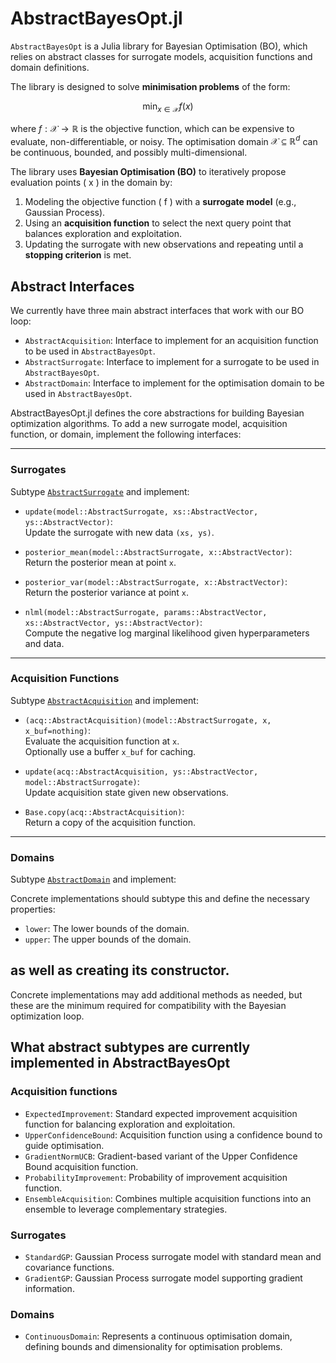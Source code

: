 # AbstractBayesOpt.jl

`AbstractBayesOpt` is a Julia library for Bayesian Optimisation (BO), which relies on abstract classes for surrogate models, acquisition functions and domain definitions.

The library is designed to solve **minimisation problems** of the form:

$$\min_{x \in \mathcal{X}} f(x)$$

where $f: \mathcal{X} \to \mathbb{R}$ is the objective function, which can be expensive to evaluate, non-differentiable, or noisy. The optimisation domain $\mathcal{X} \subseteq \mathbb{R}^d$ can be continuous, bounded, and possibly multi-dimensional.  

The library uses **Bayesian Optimisation (BO)** to iteratively propose evaluation points \( x \) in the domain by:

1. Modeling the objective function \( f \) with a **surrogate model** (e.g., Gaussian Process).  
2. Using an **acquisition function** to select the next query point that balances exploration and exploitation.  
3. Updating the surrogate with new observations and repeating until a **stopping criterion** is met.

## Abstract Interfaces

We currently have three main abstract interfaces that work with our BO loop:

- `AbstractAcquisition`: Interface to implement for an acquisition function to be used in `AbstractBayesOpt`.
- `AbstractSurrogate`: Interface to implement for a surrogate to be used in `AbstractBayesOpt`.
- `AbstractDomain`: Interface to implement for the optimisation domain to be used in `AbstractBayesOpt`.

AbstractBayesOpt.jl defines the core abstractions for building Bayesian optimization
algorithms. To add a new surrogate model, acquisition function, or domain, implement
the following interfaces:

---

### Surrogates

Subtype [`AbstractSurrogate`](@ref) and implement:

- `update(model::AbstractSurrogate, xs::AbstractVector, ys::AbstractVector)`:  
  Update the surrogate with new data `(xs, ys)`.

- `posterior_mean(model::AbstractSurrogate, x::AbstractVector)`:  
  Return the posterior mean at point `x`.

- `posterior_var(model::AbstractSurrogate, x::AbstractVector)`:  
  Return the posterior variance at point `x`.

- `nlml(model::AbstractSurrogate, params::AbstractVector, xs::AbstractVector, ys::AbstractVector)`:  
  Compute the negative log marginal likelihood given hyperparameters and data.

---

### Acquisition Functions

Subtype [`AbstractAcquisition`](@ref) and implement:

- `(acq::AbstractAcquisition)(model::AbstractSurrogate, x, x_buf=nothing)`:  
  Evaluate the acquisition function at `x`.  
  Optionally use a buffer `x_buf` for caching.

- `update(acq::AbstractAcquisition, ys::AbstractVector, model::AbstractSurrogate)`:  
  Update acquisition state given new observations.

- `Base.copy(acq::AbstractAcquisition)`:  
  Return a copy of the acquisition function.

---

### Domains

Subtype [`AbstractDomain`](@ref) and implement:

Concrete implementations should subtype this and define the necessary properties:
- `lower`: The lower bounds of the domain.
- `upper`: The upper bounds of the domain.

as well as creating its constructor.
---

Concrete implementations may add additional methods as needed, but these are the
minimum required for compatibility with the Bayesian optimization loop.

## What abstract subtypes are currently implemented in AbstractBayesOpt

### Acquisition functions
- `ExpectedImprovement`: Standard expected improvement acquisition function for balancing exploration and exploitation.
- `UpperConfidenceBound`: Acquisition function using a confidence bound to guide optimisation.
- `GradientNormUCB`: Gradient-based variant of the Upper Confidence Bound acquisition function.
- `ProbabilityImprovement`: Probability of improvement acquisition function.
- `EnsembleAcquisition`: Combines multiple acquisition functions into an ensemble to leverage complementary strategies.

### Surrogates
- `StandardGP`: Gaussian Process surrogate model with standard mean and covariance functions.
- `GradientGP`: Gaussian Process surrogate model supporting gradient information. 

### Domains
- `ContinuousDomain`: Represents a continuous optimisation domain, defining bounds and dimensionality for optimisation problems.